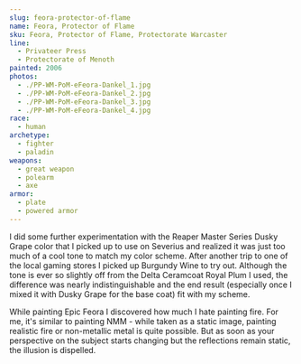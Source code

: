 ```yaml
---
slug: feora-protector-of-flame
name: Feora, Protector of Flame
sku: Feora, Protector of Flame, Protectorate Warcaster
line:
  - Privateer Press
  - Protectorate of Menoth
painted: 2006
photos:
  - ./PP-WM-PoM-eFeora-Dankel_1.jpg
  - ./PP-WM-PoM-eFeora-Dankel_2.jpg
  - ./PP-WM-PoM-eFeora-Dankel_3.jpg
  - ./PP-WM-PoM-eFeora-Dankel_4.jpg
race:
  - human
archetype:
  - fighter
  - paladin
weapons:
  - great weapon
  - polearm
  - axe
armor:
  - plate
  - powered armor
---
```


I did some further experimentation with the Reaper Master Series Dusky Grape color that I picked up to use on Severius and realized it was just too much of a cool tone to match my color scheme. After another trip to one of the local gaming stores I picked up Burgundy Wine to try out. Although the tone is ever so slightly off from the Delta Ceramcoat Royal Plum I used, the difference was nearly indistinguishable and the end result (especially once I mixed it with Dusky Grape for the base coat) fit with my scheme.

While painting Epic Feora I discovered how much I hate painting fire. For me, it's similar to painting NMM - while taken as a static image, painting realistic fire or non-metallic metal is quite possible. But as soon as your perspective on the subject starts changing but the reflections remain static, the illusion is dispelled.
